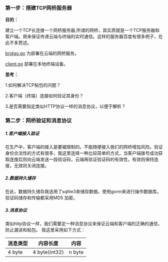 ### 第一步：搭建TCP网桥服务器

**目的：**

建立一个TCP长连接一个网桥服务器,所谓的网桥，其实质就是一个TCP服务器和客户端。用来保证传递云端与终端的实时通信。这样的服务器百度有很多例子，在此不多赘述。

[bridgo.go](./bridge.go)  为部署在云端的网桥服务。

[client.go](./client.go) 部署在本地终端设备。

**思考：**

1.如何解决TCP粘包的问题？

2.客户端（终端）连接如何验证其身份？

3.是否需要指定类似HTTP协议一样的消息协议，以便于解析？

### 第二步：网桥验证和消息协议

##### 1.客户端接入验证

在生产中，客户端的接入是要被限制的。不能随便接入我们的网桥增加风险。验证身份合法性的方式有很多，我这里选择一种比较简单的方式，当客户端拨号成功获取连接后则向云端发送一段验证码，云端再验证验证码的有效性，有效则保持连接，无效则关闭连接。

##### 2.数据持久储存

在此，数据持久储存我选用了sqlite3来储存数据。使用gorm来进行操作数据库。验证码储存和传输都采用MD5 加密。

##### 3.消息协议

类似http协议一样，我们需要定一种消息协议来保证云端和客户端的正确的通信，防止漏读和粘包。 我这里采用如下方式：

|  消息类型   | 内容长度  | 内容 |
|  ----  | ----  |----|
| 4 byte | 4 byte(int32)|n byte|

